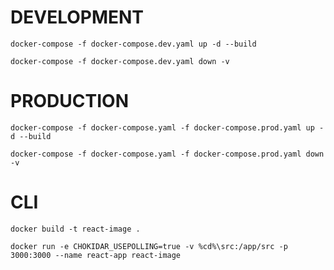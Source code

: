 
# DEVELOPMENT
`docker-compose -f docker-compose.dev.yaml up -d --build`

`docker-compose -f docker-compose.dev.yaml down -v`

# PRODUCTION
`docker-compose -f docker-compose.yaml -f docker-compose.prod.yaml up -d --build`

`docker-compose -f docker-compose.yaml -f docker-compose.prod.yaml down -v`

# CLI

`docker build -t react-image .`

`docker run -e CHOKIDAR_USEPOLLING=true -v %cd%\src:/app/src -p 3000:3000 --name react-app react-image`

